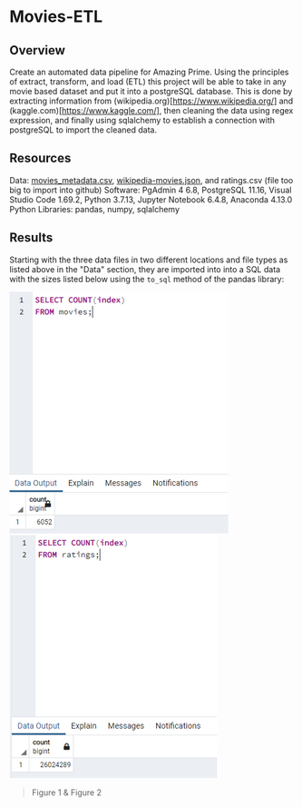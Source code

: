 # Movies-ETL

## Overview
Create an automated data pipeline for Amazing Prime. Using the principles of extract, transform, and load (ETL) this project will be able to take in any movie based dataset and put it into a postgreSQL database. This is done by extracting information from (wikipedia.org)[https://www.wikipedia.org/] and (kaggle.com)[https://www.kaggle.com/], then cleaning the data using regex expression, and finally using sqlalchemy to establish a connection with postgreSQL to import the cleaned data.


## Resources
Data: [movies_metadata.csv](Resources/movies_metadata.csv), [wikipedia-movies.json](Resources/wikipedia-movies.json), and ratings.csv (file too big to import into github)
Software: PgAdmin 4 6.8, PostgreSQL 11.16, Visual Studio Code 1.69.2, Python 3.7.13, Jupyter Notebook 6.4.8, Anaconda 4.13.0
Python Libraries: pandas, numpy, sqlalchemy

## Results
Starting with the three data files in two different locations and file types as listed above in the "Data" section, they are imported into into a SQL data with the sizes listed below using the `to_sql` method of the pandas library:

![](Resources/movies_query.PNG) ![](Resources/ratings_query.PNG)
> Figure 1 & Figure 2